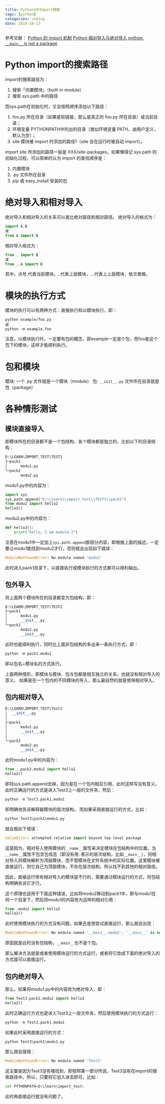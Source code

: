 ```yaml
---
title: Python3的Import理解
tags: [python]
categories: coding
date: 2019-10-13
---
```


参考文献：
[Python 的 import 机制](https://loggerhead.me/posts/python-de-import-ji-zhi.html)
[Python 相对导入与绝对导入](http://blog.konghy.cn/2016/07/21/python-import-relative-and-absolute/)
[python: `__main__` is not a package](https://blog.csdn.net/junbujianwpl/article/details/79324814)

# Python import的搜索路径
import的搜索路径为：
1. 搜索「内置模块」（built-in module）
2. 搜索 sys.path 中的路径

而sys.path在初始化时，又会按照顺序添加以下路径：
1. foo.py 所在目录（如果是软链接，那么是真正的 foo.py 所在目录）或当前目录；
2. 环境变量 PYTHONPATH中列出的目录（类似环境变量 PATH，由用户定义，默认为空）；
3. site 模块被 import 时添加的路径1（site 会在运行时被自动 import）。

import site 所添加的路径一般是 XXX/site-packages。如果懒得记 sys.path 的初始化过程，可以简单的认为 import 的查找顺序是：
1. 内置模块
2. .py 文件所在目录
3. pip 或 easy_install 安装的包

# 绝对导入和相对导入
绝对导入和相对导入的关系可以类比绝对路径和相对路径。
绝对导入的格式为：
```python
import A.B
或
from A import B
```
相对导入格式为：
```python
from . import B
或
from ..A import B
```
其中，点号.代表当前模块，..代表上层模块，...代表上上层模块，依次类推。
 
# 模块的执行方式
模块的执行可以有两种方式：直接执行和以模块执行，即：
```
python example/foo.py
或
python -m example.foo
```
注意，以模块执行时，一定要有包的概念，即example一定是个包，而foo是这个包下的模块，这样才能顺利执行。

# 包和模块
模块: 一个 .py 文件就是一个模块（module）
包: `__init__.py` 文件所在目录就是包（package）

# 各种情形测试
## 模块直接导入
即模块所在的目录都不是一个包结构，各个模块都是独立的，比如以下的目录结构：
```python
D:\LEARN\IMPORT_TEST\TEST1
├─pack1
│      modu1.py
└─pack2
       modu2.py
```
modu1.py中的内容为：
```python
import sys
sys.path.append("D:\\learn\\import_test\\TEST1\\pack2")
from modu2 import hello2
hello2()
```
modu2.py中的内容为：
```python
def hello2():
    print("hello, I am module 2")
```
注意在modu1中一定加上`sys.path.append`那部分内容，即根据上面的描述，一定要让modu1能找到modu2才行，否则就会出现如下错误：
```python
ModuleNotFoundError: No module named 'modu2'
```
此时进入pack1目录下，以直接执行或模块执行的方式都可以顺利输出。

## 包外导入
将上面两个模块所在的目录都变为包结构，即：
```python
D:\LEARN\IMPORT_TEST\TEST2
├─pack1
│      modu1.py
│      __init__.py
└─pack2
       modu2.py
       __init__.py
```
此时也能顺利执行，同时比上面非包结构的多出来一条执行方式，即：
```python
python -m pack1.modu1
```
即以包名+模块名的方式执行。

上面两种情形，即模块与模块、包与包都是相互独立的关系，也就没有相对导入的意义。
如果是在一个包内的不同模块的导入，那么最自然的就是使用相对导入。

## 包内相对导入
```python
D:\LEARN\IMPORT_TEST\Test3
│  __init__.py
│
├─pack1
│      modu1.py
│      __init__.py
│
└─pack2
       modu2.py
       __init__.py
```
此时modu1.py中的内容为：
```python
from ..pack2.modu2 import hello2
hello2()
```
即将sys.path.append去掉，因为是在一个包内相互引用，此时这样写没有意义。
此时正确运行的方式是进入Test3上一层的文件夹，然后：
```python
python -m Test3.pack1.modu1
```
即明确地告诉解释器模块的层次结构。
而如果采用直接运行的方式，比如：
```python
python Test3\pack1\modu1.py
```
就会报如下错误：
```python
ValueError: attempted relative import beyond top-level package
```
这是因为，相对导入使用模块的`__name__`属性来决定模块在包结构中的位置。当`__name__`属性不包含包信息（即没有用`.`表示的层次结构，比如`__main__`），则相对导入将模块解析为顶层模块，而不管模块在文件系统中的实际位置。这里模块被直接运行，则它自己为顶层模块，不存在层次结构，所以找不到其他的相对路径。

因此，直接运行带有相对导入的模块是不行的，需要通过模块运行的方式，将包结构明确告诉它才行。

这个原理也适用于下面这种错误，比如将modu2移动到pack1中，即与modu1在同一个目录下，然后将modu1的内容改为这样的相对引用：
```python
from .modu2 import hello2
hello2()
```
此时使用模块执行的方式没有问题，如果还是想尝试直接运行，那么就会出现：
```python
ModuleNotFoundError: No module named '__main__.modu2'; '__main__' is not a package
```
原因就是此时没有包结构，`__main__`也不是个包。

那么解决方法就是或者使用模块运行的方式运行，或者将它改成下面的绝对导入的方式就可以直接运行。

## 包内绝对导入
那么，如果将modu1.py中的内容改为绝对导入，即：
```python
from Test3.pack2.modu2 import hello2
hello2()
```
此时正确运行方式也是进入Test3上一层文件夹，然后使用模块执行的方式运行：
```python
python -m Test3.pack1.modu1
```

如果此时采用直接运行的方式：
```python
python Test3\pack1\modu1.py
```
那么就会报错：
```python
ModuleNotFoundError: No module named 'Test3'
```
这主要是因为Test3没有被找到，即按照第一部分所说，Test3没有在import的搜索路径中。所以，只要将它加入进去即可，比如：
```python
set PYTHONPATH=D:\learn\import_test\
```
此时再直接运行就没有问题了。
